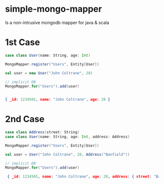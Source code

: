 simple-mongo-mapper
===================

Is a non-intrusive mongodb mapper for java & scala



# 1st Case

```scala
case class User(name: String, age: Int)

MongoMapper.register("Users", Entity[User])

val user = new User("John Coltrane", 28)

// implicit DB  
MongoMapper.for("Users").add(user)
```

```json

{ _id: 1234565, name: "John Coltrane", age: 28 }
```


# 2nd Case

```scala
case class Address(street: String)
case class User(name: String, age: Int, address: Address)

MongoMapper.register("Users", Entity[User])

val user = User("John Coltrane", 28, Address("Banfield"))

// implicit DB  
MongoMapper.for("Users").add(user)
```

```json
 { _id: 1234565, name: "John Coltrane", age: 28, address: { street: "Banfield" } }
```

